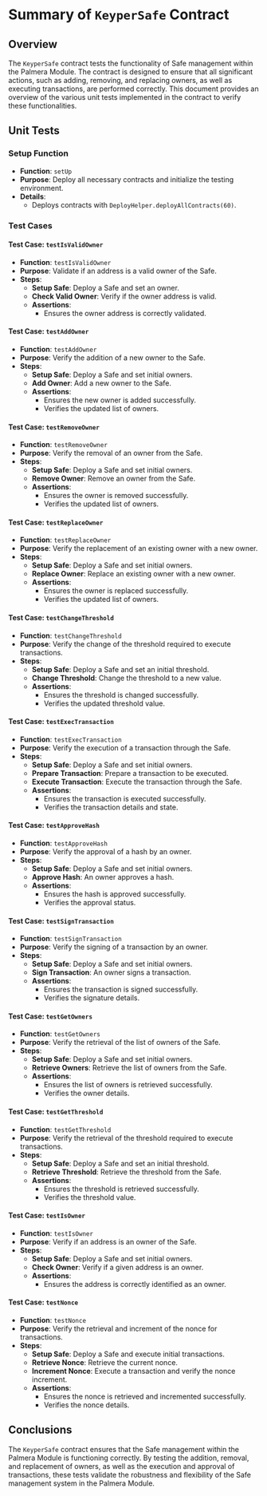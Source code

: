 # Summary of `KeyperSafe` Contract

## Overview

The `KeyperSafe` contract tests the functionality of Safe management within the Palmera Module. The contract is designed to ensure that all significant actions, such as adding, removing, and replacing owners, as well as executing transactions, are performed correctly. This document provides an overview of the various unit tests implemented in the contract to verify these functionalities.

## Unit Tests

### Setup Function

- **Function**: `setUp`
- **Purpose**: Deploy all necessary contracts and initialize the testing environment.
- **Details**:
  - Deploys contracts with `DeployHelper.deployAllContracts(60)`.

### Test Cases

#### Test Case: `testIsValidOwner`

- **Function**: `testIsValidOwner`
- **Purpose**: Validate if an address is a valid owner of the Safe.
- **Steps**:
  - **Setup Safe**: Deploy a Safe and set an owner.
  - **Check Valid Owner**: Verify if the owner address is valid.
  - **Assertions**:
    - Ensures the owner address is correctly validated.

#### Test Case: `testAddOwner`

- **Function**: `testAddOwner`
- **Purpose**: Verify the addition of a new owner to the Safe.
- **Steps**:
  - **Setup Safe**: Deploy a Safe and set initial owners.
  - **Add Owner**: Add a new owner to the Safe.
  - **Assertions**:
    - Ensures the new owner is added successfully.
    - Verifies the updated list of owners.

#### Test Case: `testRemoveOwner`

- **Function**: `testRemoveOwner`
- **Purpose**: Verify the removal of an owner from the Safe.
- **Steps**:
  - **Setup Safe**: Deploy a Safe and set initial owners.
  - **Remove Owner**: Remove an owner from the Safe.
  - **Assertions**:
    - Ensures the owner is removed successfully.
    - Verifies the updated list of owners.

#### Test Case: `testReplaceOwner`

- **Function**: `testReplaceOwner`
- **Purpose**: Verify the replacement of an existing owner with a new owner.
- **Steps**:
  - **Setup Safe**: Deploy a Safe and set initial owners.
  - **Replace Owner**: Replace an existing owner with a new owner.
  - **Assertions**:
    - Ensures the owner is replaced successfully.
    - Verifies the updated list of owners.

#### Test Case: `testChangeThreshold`

- **Function**: `testChangeThreshold`
- **Purpose**: Verify the change of the threshold required to execute transactions.
- **Steps**:
  - **Setup Safe**: Deploy a Safe and set an initial threshold.
  - **Change Threshold**: Change the threshold to a new value.
  - **Assertions**:
    - Ensures the threshold is changed successfully.
    - Verifies the updated threshold value.

#### Test Case: `testExecTransaction`

- **Function**: `testExecTransaction`
- **Purpose**: Verify the execution of a transaction through the Safe.
- **Steps**:
  - **Setup Safe**: Deploy a Safe and set initial owners.
  - **Prepare Transaction**: Prepare a transaction to be executed.
  - **Execute Transaction**: Execute the transaction through the Safe.
  - **Assertions**:
    - Ensures the transaction is executed successfully.
    - Verifies the transaction details and state.

#### Test Case: `testApproveHash`

- **Function**: `testApproveHash`
- **Purpose**: Verify the approval of a hash by an owner.
- **Steps**:
  - **Setup Safe**: Deploy a Safe and set initial owners.
  - **Approve Hash**: An owner approves a hash.
  - **Assertions**:
    - Ensures the hash is approved successfully.
    - Verifies the approval status.

#### Test Case: `testSignTransaction`

- **Function**: `testSignTransaction`
- **Purpose**: Verify the signing of a transaction by an owner.
- **Steps**:
  - **Setup Safe**: Deploy a Safe and set initial owners.
  - **Sign Transaction**: An owner signs a transaction.
  - **Assertions**:
    - Ensures the transaction is signed successfully.
    - Verifies the signature details.

#### Test Case: `testGetOwners`

- **Function**: `testGetOwners`
- **Purpose**: Verify the retrieval of the list of owners of the Safe.
- **Steps**:
  - **Setup Safe**: Deploy a Safe and set initial owners.
  - **Retrieve Owners**: Retrieve the list of owners from the Safe.
  - **Assertions**:
    - Ensures the list of owners is retrieved successfully.
    - Verifies the owner details.

#### Test Case: `testGetThreshold`

- **Function**: `testGetThreshold`
- **Purpose**: Verify the retrieval of the threshold required to execute transactions.
- **Steps**:
  - **Setup Safe**: Deploy a Safe and set an initial threshold.
  - **Retrieve Threshold**: Retrieve the threshold from the Safe.
  - **Assertions**:
    - Ensures the threshold is retrieved successfully.
    - Verifies the threshold value.

#### Test Case: `testIsOwner`

- **Function**: `testIsOwner`
- **Purpose**: Verify if an address is an owner of the Safe.
- **Steps**:
  - **Setup Safe**: Deploy a Safe and set initial owners.
  - **Check Owner**: Verify if a given address is an owner.
  - **Assertions**:
    - Ensures the address is correctly identified as an owner.

#### Test Case: `testNonce`

- **Function**: `testNonce`
- **Purpose**: Verify the retrieval and increment of the nonce for transactions.
- **Steps**:
  - **Setup Safe**: Deploy a Safe and execute initial transactions.
  - **Retrieve Nonce**: Retrieve the current nonce.
  - **Increment Nonce**: Execute a transaction and verify the nonce increment.
  - **Assertions**:
    - Ensures the nonce is retrieved and incremented successfully.
    - Verifies the nonce details.

## Conclusions

The `KeyperSafe` contract ensures that the Safe management within the Palmera Module is functioning correctly. By testing the addition, removal, and replacement of owners, as well as the execution and approval of transactions, these tests validate the robustness and flexibility of the Safe management system in the Palmera Module.
